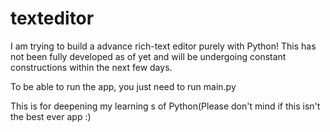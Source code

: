 # texteditor

I am trying to build a advance rich-text editor purely with Python! This has not been fully developed as of yet and will be undergoing constant constructions within the next few days.

To be able to run the app, you just need to run main.py

This is for deepening my learning s of Python(Please don't mind if this isn't the best ever app :)
